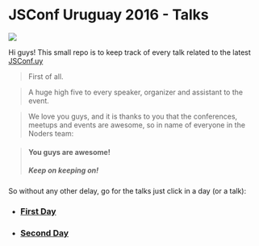 # JSConf Uruguay 2016 - Talks

![](https://cdn.rawgit.com/fforres/JSConfUY/master/small-logo.svg)

Hi guys!
This small repo is to keep track of every talk related to the latest [JSConf.uy](http://jsconf.uy)


> First of all.

> A huge high five to every speaker, organizer and assistant to the event.

> We love you guys, and it is thanks to you that the conferences, meetups and events are awesome, so in name of everyone in the Noders team:

>
> #### You guys are awesome!
> ##### Keep on keeping on!


So without any other delay, go for the talks just click in a day (or a talk):

- ### [First Day](./primer_dia.md)
- ### [Second Day](./segundo_dia.md)

